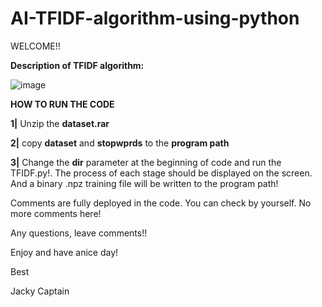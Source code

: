 # AI-TFIDF-algorithm-using-python

WELCOME!!

**Description of TFIDF algorithm:**

![image](https://user-images.githubusercontent.com/55009904/157708542-90b30150-6070-4a32-aeb6-6482735cf416.png)




**HOW TO RUN THE CODE**

**1|** Unzip the **dataset.rar** 

**2|** copy **dataset** and **stopwprds** to the **program path**

**3|** Change the **dir** parameter at the beginning of code and run the TFIDF.py!. The process of each stage should be displayed on the screen. And a binary .npz training file will be written to the program path!

Comments are fully deployed in the code. You can check by yourself. No more comments here!

Any questions, leave comments!!

Enjoy and have anice day!

Best

Jacky Captain

